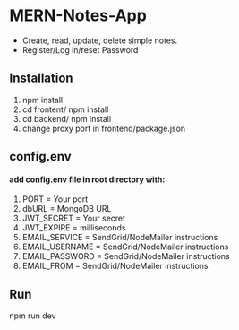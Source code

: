 # MERN-Notes-App
* Create, read, update, delete simple notes.
* Register/Log in/reset Password

## Installation
1. npm install
2. cd frontent/ npm install
3. cd backend/ npm install
4. change proxy port in frontend/package.json

## config.env
#### add config.env file in root directory with:
1. PORT = Your port
2. dbURL = MongoDB URL
3. JWT_SECRET = Your secret
4. JWT_EXPIRE = milliseconds
5. EMAIL_SERVICE = SendGrid/NodeMailer instructions
6. EMAIL_USERNAME = SendGrid/NodeMailer instructions
7. EMAIL_PASSWORD = SendGrid/NodeMailer instructions
8. EMAIL_FROM = SendGrid/NodeMailer instructions

## Run
npm run dev
